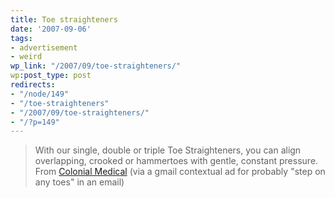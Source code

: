```yaml
---
title: Toe straighteners
date: '2007-09-06'
tags:
- advertisement
- weird
wp_link: "/2007/09/toe-straighteners/"
wp:post_type: post
redirects:
- "/node/149"
- "/toe-straighteners"
- "/2007/09/toe-straighteners/"
- "/?p=149"
---
```


> With our single, double or triple Toe Straighteners, you can align overlapping, crooked or hammertoes with gentle, constant pressure.
From [Colonial Medical](http://www.colonialmedical.com/product.php?productid=18752) (via a gmail contextual ad for probably "step on any toes" in an email)
